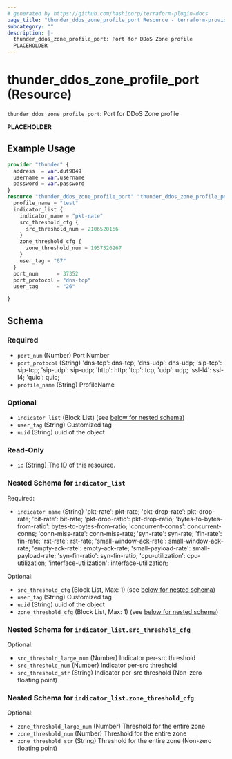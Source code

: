 ```yaml
---
# generated by https://github.com/hashicorp/terraform-plugin-docs
page_title: "thunder_ddos_zone_profile_port Resource - terraform-provider-thunder"
subcategory: ""
description: |-
  thunder_ddos_zone_profile_port: Port for DDoS Zone profile
  PLACEHOLDER
---
```


# thunder_ddos_zone_profile_port (Resource)

`thunder_ddos_zone_profile_port`: Port for DDoS Zone profile

__PLACEHOLDER__

## Example Usage

```terraform
provider "thunder" {
  address  = var.dut9049
  username = var.username
  password = var.password
}
resource "thunder_ddos_zone_profile_port" "thunder_ddos_zone_profile_port" {
  profile_name = "test"
  indicator_list {
    indicator_name = "pkt-rate"
    src_threshold_cfg {
      src_threshold_num = 2106520166
    }
    zone_threshold_cfg {
      zone_threshold_num = 1957526267
    }
    user_tag = "67"
  }
  port_num      = 37352
  port_protocol = "dns-tcp"
  user_tag      = "26"

}
```

<!-- schema generated by tfplugindocs -->
## Schema

### Required

- `port_num` (Number) Port Number
- `port_protocol` (String) 'dns-tcp': dns-tcp; 'dns-udp': dns-udp; 'sip-tcp': sip-tcp; 'sip-udp': sip-udp; 'http': http; 'tcp': tcp; 'udp': udp; 'ssl-l4': ssl-l4; 'quic': quic;
- `profile_name` (String) ProfileName

### Optional

- `indicator_list` (Block List) (see [below for nested schema](#nestedblock--indicator_list))
- `user_tag` (String) Customized tag
- `uuid` (String) uuid of the object

### Read-Only

- `id` (String) The ID of this resource.

<a id="nestedblock--indicator_list"></a>
### Nested Schema for `indicator_list`

Required:

- `indicator_name` (String) 'pkt-rate': pkt-rate; 'pkt-drop-rate': pkt-drop-rate; 'bit-rate': bit-rate; 'pkt-drop-ratio': pkt-drop-ratio; 'bytes-to-bytes-from-ratio': bytes-to-bytes-from-ratio; 'concurrent-conns': concurrent-conns; 'conn-miss-rate': conn-miss-rate; 'syn-rate': syn-rate; 'fin-rate': fin-rate; 'rst-rate': rst-rate; 'small-window-ack-rate': small-window-ack-rate; 'empty-ack-rate': empty-ack-rate; 'small-payload-rate': small-payload-rate; 'syn-fin-ratio': syn-fin-ratio; 'cpu-utilization': cpu-utilization; 'interface-utilization': interface-utilization;

Optional:

- `src_threshold_cfg` (Block List, Max: 1) (see [below for nested schema](#nestedblock--indicator_list--src_threshold_cfg))
- `user_tag` (String) Customized tag
- `uuid` (String) uuid of the object
- `zone_threshold_cfg` (Block List, Max: 1) (see [below for nested schema](#nestedblock--indicator_list--zone_threshold_cfg))

<a id="nestedblock--indicator_list--src_threshold_cfg"></a>
### Nested Schema for `indicator_list.src_threshold_cfg`

Optional:

- `src_threshold_large_num` (Number) Indicator per-src threshold
- `src_threshold_num` (Number) Indicator per-src threshold
- `src_threshold_str` (String) Indicator per-src threshold (Non-zero floating point)


<a id="nestedblock--indicator_list--zone_threshold_cfg"></a>
### Nested Schema for `indicator_list.zone_threshold_cfg`

Optional:

- `zone_threshold_large_num` (Number) Threshold for the entire zone
- `zone_threshold_num` (Number) Threshold for the entire zone
- `zone_threshold_str` (String) Threshold for the entire zone (Non-zero floating point)


